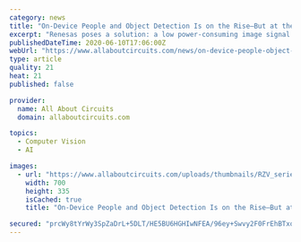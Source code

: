 ```yaml
---
category: news
title: "On-Device People and Object Detection Is on the Rise—But at the Cost of Power"
excerpt: "Renesas poses a solution: a low power-consuming image signal processor and a vision-optimized AI accelerator for AI recognition accuracy."
publishedDateTime: 2020-06-10T17:06:00Z
webUrl: "https://www.allaboutcircuits.com/news/on-device-people-object-detection-cost-of-power/"
type: article
quality: 21
heat: 21
published: false

provider:
  name: All About Circuits
  domain: allaboutcircuits.com

topics:
  - Computer Vision
  - AI

images:
  - url: "https://www.allaboutcircuits.com/uploads/thumbnails/RZV_series.jpg"
    width: 700
    height: 335
    isCached: true
    title: "On-Device People and Object Detection Is on the Rise—But at the Cost of Power"

secured: "prcWy8tYrWy3SpZaDrL+5DLT/HE5BU6HGHIwNFEA/96ey+Swvy2F0FrEhBTxq4MWIhcnZ88WcTgCHksAAwa2Pjwlr376dHp3QZ4ZUuS6V+UeFzls9mIX6j0uqhro+5uYvt/bS6mzjCnAioRv8orN35anxIlAfAEEXflLZiJ85I5cTvU+yxKi1eQtNUSW3Sex6RvxN8R7f16aQxNjkKb+f4AfhDceL+ixeLx5SJRvd1Mn3fOHFqmeY3s7M6WVe6Mh9PdA8kUN/SMpTlNE9QyJ4yPtUj0GExDDn4aLP0gAFFlXKww1QCjy2WeVzEfaksuP;dCkNTBEHVoNmGc6uuyHxeA=="
---
```


